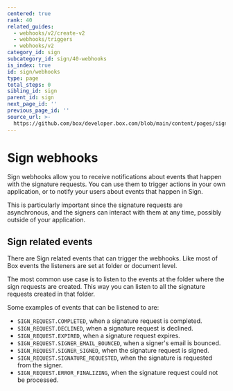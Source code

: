 ```yaml
---
centered: true
rank: 40
related_guides:
  - webhooks/v2/create-v2
  - webhooks/triggers
  - webhooks/v2
category_id: sign
subcategory_id: sign/40-webhooks
is_index: true
id: sign/webhooks
type: page
total_steps: 0
sibling_id: sign
parent_id: sign
next_page_id: ''
previous_page_id: ''
source_url: >-
  https://github.com/box/developer.box.com/blob/main/content/pages/sign/40-webhooks/index.md
---
```

# Sign webhooks

Sign webhooks allow you to receive notifications about events that happen with
the signature requests. You can use them to trigger actions in your own
application, or to notify your users about events that happen in Sign.

This is particularly important since the signature requests are asynchronous,
and the signers can interact with them at any time, possibly outside of your
application.

## Sign related events

There are Sign related events that can trigger the webhooks. Like most of Box
events the listeners are set at folder or document level.

The most common use case is to listen to the events at the folder where the
sign requests are created. This way you can listen to all the signature
requests created in that folder.

Some examples of events that can be listened to are:

- `SIGN_REQUEST.COMPLETED`, when a signature request is completed.
- `SIGN_REQUEST.DECLINED`, when a signature request is declined.
- `SIGN_REQUEST.EXPIRED`, when a signature request expires.
- `SIGN_REQUEST.SIGNER_EMAIL_BOUNCED`, when a signer's email is bounced.
- `SIGN_REQUEST.SIGNER_SIGNED`, when the signature request is signed.
- `SIGN_REQUEST.SIGNATURE_REQUESTED`, when the signature is requested from the signer.
- `SIGN_REQUEST.ERROR_FINALIZING`, when the signature request could not be processed.